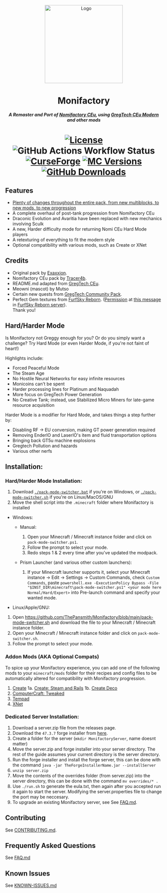 <p align="center"><img src="https://github.com/ThePansmith/Monifactory/assets/70342772/4ac1d5e7-0610-4f44-bfed-b3b2022eecc0" height="250" alt="Logo"></p>
<h1 align="center">Monifactory</h1>
<p align="center"><b><i>A Remaster and Port of <a href="https://github.com/Nomi-CEu/Nomi-CEu"> Nomifactory CEu</a>, using <a href="https://github.com/GregTechCEu/GregTech-Modern"> GregTech CEu Modern</a> and other mods</i></b></p>
<h1 align="center">
    <a href="https://github.com/ThePansmith/Monifactory/blob/main/LICENSE.md"><img src="https://img.shields.io/github/license/Nomi-CEu/Nomi-CEu?style=for-the-badge&logo=github" alt="License"></a>
    <img src="https://img.shields.io/github/actions/workflow/status/ThePansmith/Monifactory/build_pr.yml?branch=main&style=for-the-badge&label=Dev%20Build" alt="GitHub Actions Workflow Status">
    <!-- <a href="https://discord.com/invite/zwQzqP8b6q"><img src="https://img.shields.io/discord/927050775073534012?style=for-the-badge&logo=discord&color=5865F2&labelColor=grey&label=+" alt="Discord"></a> -->
    <br>
    <a href="https://www.curseforge.com/minecraft/modpacks/Monifactory"><img src="https://cf.way2muchnoise.eu/monifactory.svg?badge_style=for_the_badge" alt="CurseForge"></a>
    <a href="https://www.curseforge.com/minecraft/modpacks/Monifactory"><img src="https://cf.way2muchnoise.eu/versions/For%20MC_Monifactory_all.svg?badge_style=for_the_badge" alt="MC Versions"></a>
    <a href="https://github.com/ThePansmith/Monifactory/releases"><img src="https://img.shields.io/github/downloads/ThePansmith/Monifactory/total?style=for-the-badge&labelColor=grey&logo=github&label=+" alt="GitHub Downloads"></a>
</h1>

## Features
- [Plenty of changes throughout the entire pack, from new multiblocks, to new mods, to new progression](CHANGELOG.md)
- A complete overhaul of post-tank progression from Nomifactory CEu
- Draconic Evolution and Avaritia have been replaced with new mechanics involving Sculk
- A new, Harder difficulty mode for returning Nomi CEu Hard Mode players
- A retexturing of everything to fit the modern style
- Optional compatibility with various mods, such as Create or XNet

## Credits
- Original pack by [Exaxxion](https://github.com/Exaxxion).
- Nomifactory CEu pack by [Tracer4b](https://github.com/tracer4b).  
- README.md adapted from [GregTech CEu](https://github.com/GregTechCEu/GregTech).  
- Meowni (mascot) by Mutso  
- Certain new quests from [GregTech Community Pack](https://github.com/GregTechCEu/GregTech-Community-Pack).  
- Perfect Gem textures from [FurfSky Reborn](http://furfsky.net/). ([Permission](https://ibb.co/bBpksq0) at [this message](https://discord.com/channels/771187253937438762/774353150278369351/938438074503942184) in [FurfSky Reborn server](https://discord.gg/fsr)).  
Thank you!

## Hard/Harder Mode
Is Monifactory not Greggy enough for you? Or do you simply want a challenge? Try Hard Mode (or even Harder Mode, if you're not faint of heart!)

Highlights include:

- Forced Peaceful Mode
- The Steam Age
- No Hostile Neural Networks for easy infinite resources
- Monicoins can't be spent
- Harder processing lines for Platinum and Naquadah
- More focus on GregTech Power Generation
- No Creative Tank; instead, use Stabilized Micro Miners for late-game resource acquisition

Harder Mode is a modifier for Hard Mode, and takes things a step further by:

- Disabling RF -> EU conversion, making GT power generation required
- Removing EnderIO and LaserIO's item and fluid transportation options
- Bringing back GT5u machine explosions
- Gregtech Pollution and hazards
- Various other nerfs

## Installation:

### Hard/Harder Mode Installation:
1. Download [``./pack-mode-switcher.bat``](https://github.com/ThePansmith/Monifactory/blob/main/pack-mode-switcher.bat) if you're on Windows, or [``./pack-mode-switcher.sh``](https://github.com/ThePansmith/Monifactory/blob/main/pack-mode-switcher.sh) if you're on Linux/MacOS/GNU
2. Move the shell script into the ``.minecraft`` folder where Monifactory is installed
- Windows:
    - Manual:
        1. Open your Minecraft / Minecraft instance folder and click on ``pack-mode-switcher.ps1``.
        2. Follow the prompt to select your mode.
        3. Redo steps 1 & 2 every time after you've updated the modpack.

    - Prism Launcher (and various other custom launchers):
        1. If your Minecraft launcher supports it, select your Minecraft instance -> Edit -> Settings -> Custom Commands, check ``Custom Commands``, paste
        ``powershell.exe -ExecutionPolicy Bypass -File "$INST_DIR\minecraft\pack-mode-switcher.ps1" <your mode here Normal/Hard/Expert>`` into Pre-launch command and specify your wanted mode.

- Linux/Apple/GNU:
1. Open https://github.com/ThePansmith/Monifactory/blob/main/pack-mode-switcher.sh and download the file to your Minecraft / Minecraft instance folder.
1. Open your Minecraft / Minecraft instance folder and click on ``pack-mode-switcher.sh``.
2. Follow the prompt to select your mode.

### Addon Mods (AKA Optional Compats)
To spice up your Monifactory experience, you can add one of the following mods to your ``minecraft/mods`` folder for their recipes and config files to be automatically altered for compatibility with Monifactory progression.
1. [Create](https://www.curseforge.com/minecraft/mc-mods/create)
    1a. [Create: Steam and Rails](https://www.curseforge.com/minecraft/mc-mods/create-steam-n-rails)
    1b. [Create Deco](https://www.curseforge.com/minecraft/mc-mods/create-deco)
2. [ComputerCraft: Tweaked](https://www.curseforge.com/minecraft/mc-mods/cc-tweaked)
3. [Tempad](https://www.curseforge.com/minecraft/mc-mods/tempad)
4. [XNet](https://www.curseforge.com/minecraft/mc-mods/xnet)

### Dedicated Server Installation:
1. Download a server.zip file from the releases page.
2. Download the ``47.3.7`` forge installer from [here](https://files.minecraftforge.net/net/minecraftforge/forge/index_1.20.1.html).
3. Create a folder for the server (``mkdir MonifactoryServer``, name doesnt matter)
4. Move the server.zip and forge installer into your server directory. The rest of the guide assumes your current directory is the server directory.
5. Run the forge installer and install the forge server, this can be done with the command ``java -jar TheForgeInstallerName.jar --installServer``
6. ``unzip server.zip``
7. Move the contents of the overrides folder (from server.zip) into the server directory, this can be done with the command ``mv overrides/* .``
8. Use ``./run.sh`` to generate the eula.txt, then again after you accepted run it again to start the server. Modifying the server.properties file to change the port may be neccesary.
9. To upgrade an existing Monifactory server, see See [FAQ.md](FAQ.md).

## Contributing

See [CONTRIBUTING.md](CONTRIBUTING.md).

## Frequently Asked Questions

See [FAQ.md](FAQ.md)

## Known Issues

See [KNOWN-ISSUES.md](KNOWN-ISSUES.md)
